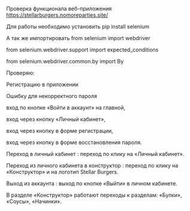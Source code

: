 Проверка функционала веб-приложения https://stellarburgers.nomoreparties.site/

Для работы необходимо установить pip install selenium

А так же импортировать from selenium import webdriver

from selenium.webdriver.support import expected_conditions

from selenium.webdriver.common.by import By

Проверяю:

Регистрацию в приложении

Ошибку для некорректного пароля

вход по кнопке «Войти в аккаунт» на главной,

вход через кнопку «Личный кабинет»,

вход через кнопку в форме регистрации,

вход через кнопку в форме восстановления пароля.

Переход в личный кабинет : переход по клику на «Личный кабинет».

Переход из личного кабинета в конструктор : переход по клику на «Конструктор» и на логотип Stellar Burgers.

Выход из аккаунта : выход по кнопке «Выйти» в личном кабинете.

В разделе «Конструктор» работают переходы к разделам: «Булки», «Соусы», «Начинки».

